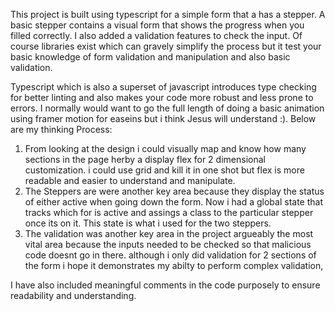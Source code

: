 This project is built using typescript for a simple form that a has a stepper. A basic stepper contains a visual form that shows the progress when you filled correctly. I also added a validation features to check the input. Of course libraries exist which can gravely simplify the process but it test your basic knowledge of form validation and manipulation and also basic validation.

Typescript which is also a superset of javascript introduces type checking for better linting and also makes your code more robust and less prone to errors.
I normally would want to go the full length of doing a basic animation using framer motion for easeins but i think Jesus will understand :).
Below are my thinking Process:

1. From looking at the design i could visually map and know how many sections in the page herby a display flex for 2 dimensional customization. i could use grid and kill it in one shot but flex is more readable and easier to understand and manipulate.
2. The Steppers are were another key area because they display the status of either active when going down the form. Now i had a global state that tracks which for is active and assings a class to the particular stepper once its on it. This state is what i used for the two steppers.
3. The validation was another key area in the project argueably the most vital area because the inputs needed to be checked so that malicious code doesnt go in there. although i only did validation for 2 sections of the form i hope it demonstrates my abilty to perform complex validation,

I have also included meaningful comments in the code purposely to ensure readability and understanding.
